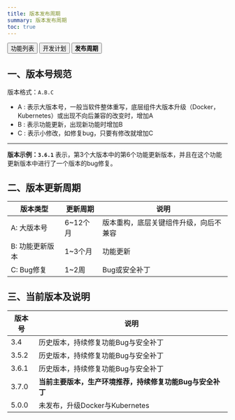 ```yaml
---
title: 版本发布周期
summary: 版本发布周期
toc: true
---
```

<div class="filters filters-big clearfix">
    <a href="edition.html"><button class="filter-button">功能列表</button></a>
    <a href="roadmap.html"><button class="filter-button ">开发计划</button></a>
    <a href="release-cycle.html"><button class="filter-button current"><strong>发布周期</strong></button></a>
</div>

## 一、版本号规范

版本格式：`A.B.C`


- A : 表示大版本号，一般当软件整体重写，底层组件大版本升级（Docker，Kubernetes）或出现不向后兼容的改变时，增加A
- B : 表示功能更新，出现新功能时增加B
- C : 表示小修改，如修复bug，只要有修改就增加C

----------

<b>版本示例：`3.6.1`</b>
表示，第3个大版本中的第6个功能更新版本，并且在这个功能更新版本中进行了一个版本的bug修复。

## 二、版本更新周期

| 版本类型| 更新周期| 说明|
|-------------|-------------|------------|
| A: 大版本号 | 6~12个月| 版本重构，底层关键组件升级，向后不兼容|
| B: 功能更新版本| 1~3个月| 功能更新|
| C: Bug修复| 1~2周 | Bug或安全补丁|


## 三、当前版本及说明

| 版本号 | 说明 | 
|----------|---------|
| 3.4 | 历史版本，持续修复功能Bug与安全补丁|
| 3.5.2 | 历史版本，持续修复功能Bug与安全补丁|
| 3.6.1 | 历史版本，持续修复功能Bug与安全补丁|
| 3.7.0 | <b>当前主要版本，生产环境推荐，持续修复功能Bug与安全补丁</b>|
| 5.0.0 | 未发布，升级Docker与Kubernetes|